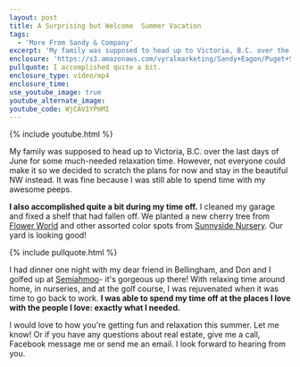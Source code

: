 ```yaml
---
layout: post
title: A Surprising but Welcome  Summer Vacation
tags:
  - 'More From Sandy & Company'
excerpt: 'My family was supposed to head up to Victoria, B.C. over the last days of June for some much-needed relaxation time. However, not everyone could make it so we decided to scratch the plans for now and stay in the beautiful NW instead.'
enclosure: 'https://s3.amazonaws.com/vyralmarketing/Sandy+Eagon/Puget+Sound+Real+Estate+Agent-+A+Surprising+but+Welcome+Summer+Vacation.mp4'
pullquote: I accomplished quite a bit.
enclosure_type: video/mp4
enclosure_time:
use_youtube_image: true
youtube_alternate_image:
youtube_code: WjCAV1YPmMI
---
```



{% include youtube.html %}

My family was supposed to head up to Victoria, B.C. over the last days of June for some much-needed relaxation time. However, not everyone could make it so we decided to scratch the plans for now and stay in the beautiful NW instead. It was fine because I was still able to spend time with my awesome peeps.

**I also accomplished quite a bit during my time off.** I cleaned my garage and fixed a shelf that had fallen off. We planted a new cherry tree from [Flower World](http://www.flowerworldusa.com/) and other assorted color spots from [Sunnyside Nursery](http://www.sunnysidenursery.net/). Our yard is looking good!

{% include pullquote.html %}

I had dinner one night with my dear friend in Bellingham, and Don and I golfed up at [Semiahmoo](http://www.semiahmoo.com/)- it's gorgeous up there! With relaxing time around home, in nurseries, and at the golf course, I was rejuvenated when it was time to go back to work. **I was able to spend my time off at the places I love with the people I love: exactly what I needed.**

I would love to how you're getting fun and relaxation this summer. Let me know! Or if you have any questions about real estate, give me a call, Facebook message me or send me an email. I look forward to hearing from you.